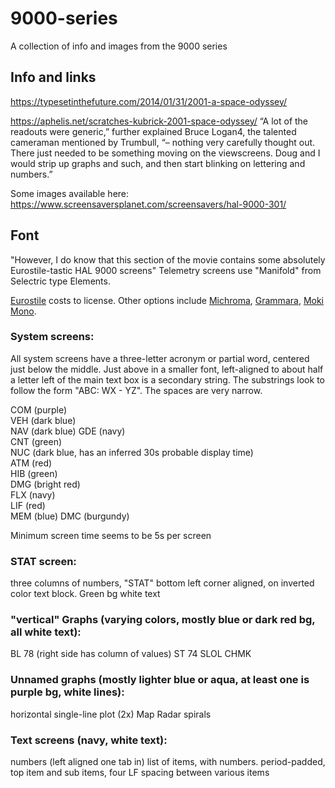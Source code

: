 # 9000-series
A collection of info and images from the 9000 series

## Info and links
https://typesetinthefuture.com/2014/01/31/2001-a-space-odyssey/

https://aphelis.net/scratches-kubrick-2001-space-odyssey/
“A lot of the readouts were generic,” further explained Bruce Logan4, the talented cameraman mentioned by Trumbull, “– nothing very carefully thought out. There just needed to be something moving on the viewscreens. Doug and I would strip up graphs and such, and then start blinking on lettering and numbers.” 

Some images available here:
https://www.screensaversplanet.com/screensavers/hal-9000-301/

## Font
"However, I do know that this section of the movie contains some absolutely Eurostile-tastic HAL 9000 screens"
Telemetry screens use "Manifold" from Selectric type Elements.

[Eurostile](https://www.myfonts.com/fonts/linotype/eurostile/bold-extended-2-63893/) costs to license.  Other options include [Michroma](https://fonts.google.com/specimen/Michroma), [Grammara](https://fonts2u.com/grammara-normal.font), [Moki Mono](https://www.myfonts.com/fonts/facetype/moki/mono/).  

### System screens:
All system screens have a three-letter acronym or partial word, centered just below the middle.  Just above in a smaller font, left-aligned to about half a letter left of the main text box is a secondary string.  The substrings look to follow the form "ABC: WX - YZ".  The spaces are very narrow.  

COM (purple)  
VEH (dark blue)  
NAV (dark blue)
GDE (navy)  
CNT (green)  
NUC (dark blue, has an inferred 30s probable display time)  
ATM (red)  
HIB (green)  
DMG (bright red)  
FLX (navy)  
LIF (red)  
MEM (blue)
DMC (burgundy)


Minimum screen time seems to be 5s per screen

### STAT screen: 
three columns of numbers,
"STAT" bottom left corner aligned, on inverted color text block. Green bg white text


### "vertical" Graphs (varying colors, mostly blue or dark red bg, all white text):
BL 78 (right side has column of values)
ST 74
SLOL
CHMK


### Unnamed graphs (mostly lighter blue or aqua, at least one is purple bg, white lines):
horizontal single-line plot (2x)
Map
Radar
spirals


### Text screens (navy, white text):
numbers (left aligned one tab in)
list of items, with numbers.  period-padded, top item and sub items, four LF spacing between various items
